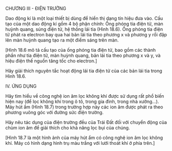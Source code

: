 CHƯƠNG III - ĐIỆN TRƯỜNG

Dao động kí là một loại thiết bị dùng để hiển thị dạng tín hiệu đưa vào. Cấu tạo của một dao động kí gồm 4 bộ phận chính: Ống phóng tia điện tử, màn huỳnh quang, súng điện tử, hệ thống lái tia (Hình 18.6). Ống phóng tia điện tử phát ra electron bay qua hai bản lái tia theo phương x và phương y rồi đập lên màn huỳnh quang tạo ra một điểm sáng trên màn.

[Hình 18.6 mô tả cấu tạo của ống phóng tia điện tử, bao gồm các thành phần như tia điện tử, màn huỳnh quang, bản lái tia theo phương x và y, và hiệu điện thế nguồn tăng tốc cho electron.]

Hãy giải thích nguyên tắc hoạt động lái tia điện tử của các bản lái tia trong Hình 18.6.

IV. ỨNG DỤNG

Hãy tìm hiểu về công nghệ ion âm lọc không khí được sử dụng rất phổ biến hiện nay (để lọc không khí trong ô tô, trong gia đình, trong nhà xưởng...). Máy hút ẩm (Hình 18.7) trong trường hợp này các ion âm được phát ra theo phương vuông góc với đường sức điện trường.

Hãy nêu tác dụng của điện trường đều của Trái Đất đối với chuyển động của chùm ion âm để giải thích cho khả năng lọc bụi của chúng.

[Hình 18.7 là một hình ảnh của máy hút ẩm có công nghệ ion âm lọc không khí. Máy có hình dạng hình trụ màu trắng với lưới thoát khí ở phía trên.]